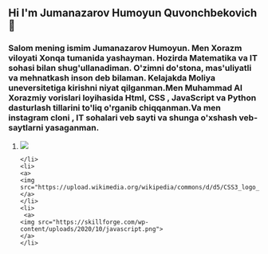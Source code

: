## Hi I'm Jumanazarov Humoyun Quvonchbekovich👋

<html>
  <h3>
    Salom mening ismim Jumanazarov Humoyun. Men Xorazm viloyati Xonqa tumanida yashayman. Hozirda Matematika va IT sohasi bilan shug'ullanadiman. O'zimni do'stona, mas'uliyatli va mehnatkash inson deb bilaman. Kelajakda Moliya uneversitetiga kirishni niyat qilganman.Men Muhammad Al Xorazmiy vorislari loyihasida Html, CSS , JavaScript va Python dasturlash tillarini to'liq o'rganib chiqqanman.Va men instagram cloni , IT sohalari veb sayti va shunga o'xshash veb-saytlarni yasaganman.

  </h3>
  <ol>
    <li>
      <a>
         <img src="https://img.freepik.com/premium-vector/html-5-minimal-flat-logo-design_582637-694.jpg?w=360">
      </a>
     
        

    </li>
    <li>
    <a>
    <img src="https://upload.wikimedia.org/wikipedia/commons/d/d5/CSS3_logo_and_wordmark.svg">
    </a>
    </li>
    <li>
     <a>
    <img src="https://skillforge.com/wp-content/uploads/2020/10/javascript.png">
    </a>
    </li>
  </ol>
  
</html>

